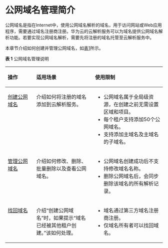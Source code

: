 # 公网域名管理简介<a name="dns_usermanual_0030"></a>

公网域名是指在Internet中，使用公网域名解析的域名，用于访问网站或Web应用程序，需要通过域名注册商注册。华为云的云解析服务可以为域名提供公网域名解析功能。若要实现公网域名解析，需要先将注册的域名托管至云解析服务中。

本章节介绍如何创建并管理公网域名，如[表1](#table977612405507)所示。

**表 1**  公网域名管理说明

<a name="table977612405507"></a>
<table><thead align="left"><tr id="row87771409504"><th class="cellrowborder" valign="top" width="18.13181318131813%" id="mcps1.2.4.1.1"><p id="p15777740175016"><a name="p15777740175016"></a><a name="p15777740175016"></a>操作</p>
</th>
<th class="cellrowborder" valign="top" width="37.32373237323732%" id="mcps1.2.4.1.2"><p id="p47771140115015"><a name="p47771140115015"></a><a name="p47771140115015"></a>适用场景</p>
</th>
<th class="cellrowborder" valign="top" width="44.54445444544455%" id="mcps1.2.4.1.3"><p id="p11777174055015"><a name="p11777174055015"></a><a name="p11777174055015"></a>使用限制</p>
</th>
</tr>
</thead>
<tbody><tr id="row3777840175020"><td class="cellrowborder" valign="top" width="18.13181318131813%" headers="mcps1.2.4.1.1 "><p id="p167777403501"><a name="p167777403501"></a><a name="p167777403501"></a><a href="创建公网域名.md">创建公网域名</a></p>
</td>
<td class="cellrowborder" valign="top" width="37.32373237323732%" headers="mcps1.2.4.1.2 "><p id="p777716406501"><a name="p777716406501"></a><a name="p777716406501"></a>介绍如何将注册的域名添加到云解析服务。</p>
</td>
<td class="cellrowborder" valign="top" width="44.54445444544455%" headers="mcps1.2.4.1.3 "><a name="ul446519315616"></a><a name="ul446519315616"></a><ul id="ul446519315616"><li>公网域名属于全局级资源，在创建之前无需设置区域和项目。</li><li>每个租户支持添加50个公网域名。</li><li>支持添加主域名及主域名的子域名。</li></ul>
</td>
</tr>
<tr id="row1577754016507"><td class="cellrowborder" valign="top" width="18.13181318131813%" headers="mcps1.2.4.1.1 "><p id="p4777640105010"><a name="p4777640105010"></a><a name="p4777640105010"></a><a href="管理公网域名.md">管理公网域名</a></p>
</td>
<td class="cellrowborder" valign="top" width="37.32373237323732%" headers="mcps1.2.4.1.2 "><p id="p3777134025015"><a name="p3777134025015"></a><a name="p3777134025015"></a>介绍如何修改、删除、批量删除以及查看公网域名。</p>
</td>
<td class="cellrowborder" valign="top" width="44.54445444544455%" headers="mcps1.2.4.1.3 "><a name="ul18735122581518"></a><a name="ul18735122581518"></a><ul id="ul18735122581518"><li>公网域名创建成功后不支持修改域名名称。</li><li>删除公网域名后，会同步删除该域名的所有解析记录。</li></ul>
</td>
</tr>
<tr id="row187779402501"><td class="cellrowborder" valign="top" width="18.13181318131813%" headers="mcps1.2.4.1.1 "><p id="p117774407505"><a name="p117774407505"></a><a name="p117774407505"></a><a href="找回域名.md">找回域名</a></p>
</td>
<td class="cellrowborder" valign="top" width="37.32373237323732%" headers="mcps1.2.4.1.2 "><p id="p157771840155010"><a name="p157771840155010"></a><a name="p157771840155010"></a>介绍“创建公网域名”时，如果提示“域名已经被其他租户创建。”该如何处理。</p>
</td>
<td class="cellrowborder" valign="top" width="44.54445444544455%" headers="mcps1.2.4.1.3 "><a name="ul1638819454403"></a><a name="ul1638819454403"></a><ul id="ul1638819454403"><li>域名通过第三方域名注册商注册。</li><li>仅域名所有者可以找回域名。</li></ul>
</td>
</tr>
</tbody>
</table>

